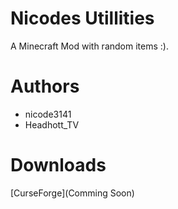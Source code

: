 # Nicodes Utillities
A Minecraft Mod with random items :).

# Authors
- nicode3141
- Headhott_TV

# Downloads
[CurseForge](Comming Soon) 
